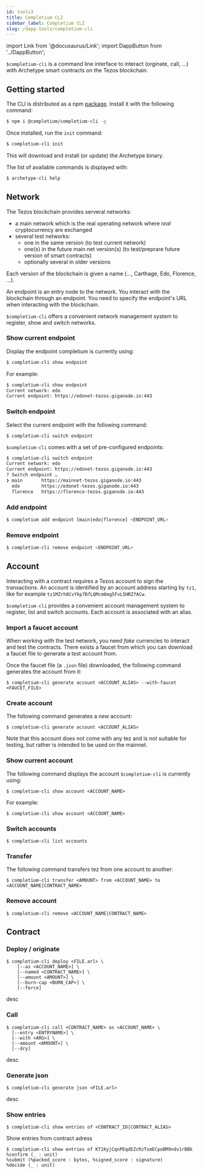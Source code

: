 ```yaml
---
id: tools3
title: Completium CLI
sidebar_label: Completium CLI
slug: /dapp-tools/completium-cli
---
```


import Link from '@docusaurus/Link';
import DappButton from '../DappButton';

`$completium-cli` is a command line interface to interact (orginate, call, ...) with Archetype smart contracts on the Tezos blockchain.

## Getting started

The CLI is distributed as a npm [package](https://www.npmjs.com/package/@completium/completium-cli). Install it with the following command:

```bash
$ npm i @completium/completium-cli -g
```

Once installed, run the `init` command:

```bash
$ completium-cli init
```

This will download and install (or update) the Archetype binary.

The list of available commands is displayed with:

```bash
$ archetype-cli help
```

## Network

The Tezos blockchain provides serveral networks:
* a main network which is the real operating network where *real* cryptocurrency are exchanged
* several test networks:
  * one in the same version (to test current network)
  * one(s) in the future main net version(s) (to test/preprare future version of smart contracts)
  * optionally several in older versions

Each version of the blockchain is given a name (..., Carthage, Edo, Florence, ...).

An endpoint is an entry node to the network. You interact with the blockchain through an endpoint. You need to specify the endpoint's URL when interacting with the blockchain.

`$completium-cli` offers a convenient network management system to register, show and switch networks.

### Show current endpoint

Display the endpoint completium is currently using:

```bash
$ completium-cli show endpoint
```

For example:

```bash
$ completium-cli show endpoint
Current network: edo
Current endpoint: https://edonet-tezos.giganode.io:443
```
### Switch endpoint

Select the current endpoint with the following command:

```
$ completium-cli switch endpoint
```

`$completium-cli` comes with a set of pre-configured endpoints:

```bash
$ completium-cli switch endpoint
Current network: edo
Current endpoint: https://edonet-tezos.giganode.io:443
? Switch endpoint …
❯ main       https://mainnet-tezos.giganode.io:443
  edo        https://edonet-tezos.giganode.io:443
  florence   https://florence-tezos.giganode.io:443

```

### Add endpoint

```bash
$ completium add endpoint [main|edo|florence] <ENDPOINT_URL>
```

### Remove endpoint

```bash
$ completium-cli remove endpoint <ENDPOINT_URL>
```

## Account

Interacting with a contract requires a Tezos account to sign the transactions. An account is identified by an account address starting by `tz1`, like for example `tz1MZrh8CvYkp7BfLQMcm6mg5FvL5HRZfACw`.

`$completium-cli` provides a convenient account management system to register, list and switch accounts. Each account is associated with an alias.


### Import a faucet account

When working with the test network, you need *fake* currencies to interact and test the contracts. There exists a faucet from which you can <Link to='/docs/dapp-tools/accounts#create-test-account'>download</Link> a faucet file to generate a test account from.

<DappButton url="https://faucet.tzalpha.net/" txt="open faucet"/>

Once the faucet file (a `.json` file) downloaded, the following command generates the account from it:

```
$ completium-cli generate account <ACCOUNT_ALIAS> --with-faucet <FAUCET_FILE>
```
### Create account

The following command generates a *new* account:

```
$ completium-cli generate account <ACCOUNT_ALIAS>
```

Note that this account does not come with any tez and is not suitable for testing, but rather is intended to be used on the mainnet.

### Show current account

The following command displays the account `$completium-cli` is currently using:

```
$ completium-cli show account <ACCOUNT_NAME>
```

For example:
```
$ completium-cli show account <ACCOUNT_NAME>
```
### Switch accounts

```
$ completium-cli list accounts
```

### Transfer

The following command transfers tez from one account to another:

```
$ completium-cli transfer <AMOUNT> from <ACCOUNT_NAME> to <ACCOUNT_NAME|CONTRACT_NAME>
```

### Remove account

```
$ completium-cli remove <ACCOUNT_NAME|CONTRACT_NAME>
```

## Contract

### Deploy / originate

```
$ completium-cli deploy <FILE.arl> \
    [--as <ACCOUNT_NAME>] \
    [--named <CONTRACT_NAME>] \
    [--amount <AMOUNT>] \
    [--burn-cap <BURN_CAP>] \
    [--force]
```

desc


### Call

```
$ completium-cli call <CONTRACT_NAME> as <ACCOUNT_NAME> \
  [--entry <ENTRYNAME>] \
  [--with <ARG>] \
  [--amount <AMOUNT>] \
  [--dry]
```

desc


### Generate json

```
$ completium-cli generate json <FILE.arl>
```

desc

### Show entries

```
$ completium-cli show entries of <CONTRACT_ID|CONTRACT_ALIAS>
```

Show entries from contract adress


```
$ completium-cli show entries of KT1KyjCqnPEqdEZcRzTsmECpoBM9ndv1rBBk
%confirm (_ : unit)
%submit (%packed_score : bytes, %signed_score : signature)
%decide (_ : unit)
```
